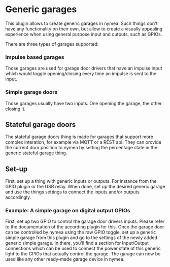 # Generic garages

This plugin allows to create generic garages in nymea. Such things don't have any
functionality on their own, but allow to create a visually appealing experience when
using general purpose input and outputs, such as GPIOs.

There are three types of garages supported:

### Impulse based garages
Those garages are used for garage door drivers that have an impulse input which would toggle
opening/closing every time an impulse is sent to the input.

### Simple garage doors
Those garages usually have two inputs. One opening the garage, the other closing it.

## Stateful garage doors
The stateful garage doors thing is made for garages that support more complex interation, for example
via MQTT or a REST api. They can provide the current door position to nymea by setting the percentage
state in the generic stateful garage thing.

## Set-up

First, set up a thing with generic inputs or outputs. For instance from the GPIO plugin or
the USB relay. When done, set up the desired generic garage and use the things settings to connect
the inputs and/or outputs accordingly.

### Example: A simple garage on digital output GPIOs

First, set up two GPIO to control the garage door drivers inputs. Please refer to the documentation of the
according plugin for this. Once the garage door can be controlled by nymea using the raw
GPIO toggle, set up a generic simple garage from this plugin and go to the settings of the
newly added generic simple garage. In there, you'll find a section for Input/Output connections
which can be used to connect the power state of this generic light to the GPIOs that
actually control the garage. The garage can now be used like any other ready-made garage
device in nymea.
